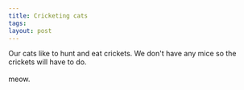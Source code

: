 ```yaml
---
title: Cricketing cats
tags: 
layout: post
---
```

Our cats like to hunt and eat crickets.  We don't have any mice so the crickets will have to do. <br /><br />meow.
